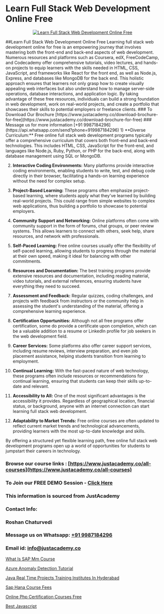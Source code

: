 # Learn Full Stack Web Development Online Free

<p align="center">
  <a href="https://justacademy.co/program-detail/full-stack-web-development">
    <img src="https://justacademy.co/storage2/program_images/1704700371.webp" alt="Learn Full Stack Web Development Online Free">
  </a>
</p>
##Learn Full Stack Web Development Online Free
Learning full stack web development online for free is an empowering journey that involves mastering both the front-end and back-end aspects of web development. Numerous resources and platforms such as Coursera, edX, FreeCodeCamp, and Codecademy offer comprehensive tutorials, video lectures, and hands-on projects to equip learners with the skills needed in HTML, CSS, JavaScript, and frameworks like React for the front end, as well as Node.js, Express, and databases like MongoDB for the back end. This holistic approach ensures that learners not only grasp how to create visually appealing web interfaces but also understand how to manage server-side operations, database interactions, and application logic. By taking advantage of these free resources, individuals can build a strong foundation in web development, work on real-world projects, and create a portfolio that showcases their skills to potential employers or freelance clients.
### To Download Our Brochure [https://www.justacademy.co/download-brochure-for-free](https://www.justacademy.co/download-brochure-for-free)
### Message us for more information [+91 9987184296](https://api.whatsapp.com/send?phone=919987184296)
1) **Diverse Curriculum:** Free online full stack web development programs typically offer a comprehensive curriculum that covers both front-end and back-end technologies. This includes HTML, CSS, JavaScript for the front-end, and languages like Node.js, Ruby, Python, or PHP for the back-end, along with database management using SQL or MongoDB.

2) **Interactive Coding Environments:** Many platforms provide interactive coding environments, enabling students to write, test, and debug code directly in their browser, facilitating a hands-on learning experience without the need for complex setup.

3) **Project-Based Learning:** These programs often emphasize project-based learning, where students apply what they've learned by building real-world projects. This could range from simple websites to complex web applications, thus building a portfolio to showcase to potential employers.

4) **Community Support and Networking:** Online platforms often come with community support in the form of forums, chat groups, or peer review systems. This allows learners to connect with others, seek help, share resources, and network with professionals.

5) **Self-Paced Learning:** Free online courses usually offer the flexibility of self-paced learning, allowing students to progress through the material at their own speed, making it ideal for balancing with other commitments.

6) **Resources and Documentation:** The best training programs provide extensive resources and documentation, including reading material, video tutorials, and external references, ensuring students have everything they need to succeed.

7) **Assessment and Feedback:** Regular quizzes, coding challenges, and projects with feedback from instructors or the community help in assessing the student's understanding of the material, offering a comprehensive learning experience.

8) **Certification Opportunities:** Although not all free programs offer certification, some do provide a certificate upon completion, which can be a valuable addition to a resume or LinkedIn profile for job seekers in the web development field.

9) **Career Services:** Some platforms also offer career support services, including resume reviews, interview preparation, and even job placement assistance, helping students transition from learning to employment.

10) **Continual Learning:** With the fast-paced nature of web technology, these programs often include resources or recommendations for continual learning, ensuring that students can keep their skills up-to-date and relevant.

11) **Accessibility to All:** One of the most significant advantages is the accessibility it provides. Regardless of geographical location, financial status, or background, anyone with an internet connection can start learning full stack web development.

12) **Adaptability to Market Trends:** Free online courses are often updated to reflect current market trends and technological advancements, providing learners with the most up-to-date knowledge and skills.

By offering a structured yet flexible learning path, free online full stack web development programs open up a world of opportunities for students to jumpstart their careers in technology.

### Browse our course links : [https://www.justacademy.co/all-courses](https://www.justacademy.co/all-courses) 
### To Join our FREE DEMO Session - [Click Here](https://www.justacademy.co/register-for-course-demo)


### This information is sourced from JustAcademy
### Contact Info:
### Roshan Chaturvedi
### Message us on Whatsapp: [+91 9987184296](https://api.whatsapp.com/send?phone=919987184296)
### Email id: [info@justacademy.co](mailto:info@justacademy.co)
                
[What Is SAP Mm Course](https://www.linkedin.com/pulse/wwhat-sap-mm-course-software-training-sunnyvale-rnhhf/)

[Azure Anomaly Detection Tutorial](https://www.linkedin.com/pulse/azure-anomaly-detection-tutorial-justacademy-cupertino-fdzse?trackingId=BILi%2BVGuwZdK18e8w4JBFQ%3D%3D&lipi=urn%3Ali%3Apage%3Aorganization_admin_admin_feed_index%3B0f5088f0-e451-4206-ba9c-f99837906015)

[Java Real Time Projects Training Institutes In Hyderabad](https://medium.com/@akanshapatil/java-real-time-projects-training-institutes-in-hyderabad-ff94af502624)

[Sap Hana Course Fees](https://medium.com/@kamblerajas684/sap-hana-course-fees-2b8d04184929)

[Online Php Certification Courses Free](https://justacademyin.github.io/justacademy/online-php-certification-courses-free)

[Best Javascript](https://justacademyin.github.io/justacademy/best-javascript)

